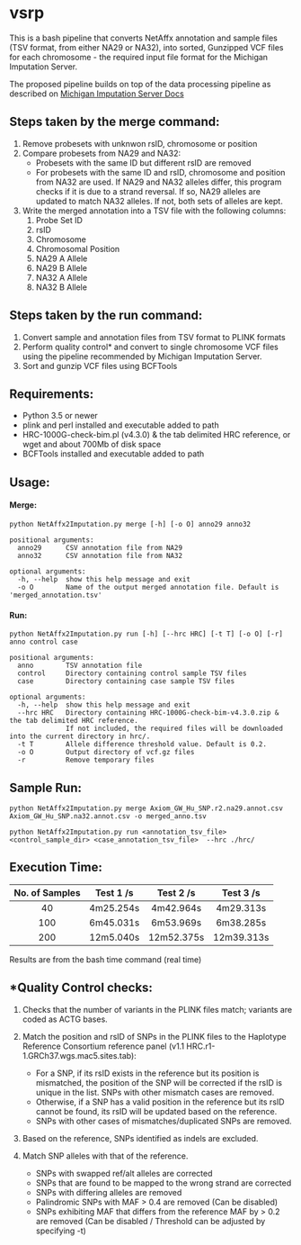 # vsrp

This is a bash pipeline that converts NetAffx annotation and sample files
(TSV format, from either NA29 or NA32), into sorted, Gunzipped VCF files 
for each chromosome - the required input file format for the Michigan
Imputation Server.

The proposed pipeline builds on top of the data processing pipeline as 
described on [Michigan Imputation Server Docs](https://imputationserver.readthedocs.io/en/latest/prepare-your-data/)

Steps taken by the merge command:
---------------------------------
1. Remove probesets with unknwon rsID, chromosome or position
2. Compare probesets from NA29 and NA32: 
    - Probesets with the same ID but different rsID are removed
    - For probesets with the same ID and rsID, chromosome and position from 
    NA32 are used. If NA29 and NA32 alleles differ, this program checks if 
    it is due to a strand reversal. If so, NA29 alleles are updated to 
    match NA32 alleles. If not, both sets of alleles are kept. 
3. Write the merged annotation into a TSV file with the following columns:
    1. Probe Set ID
    2. rsID
    3. Chromosome
    4. Chromosomal Position
    5. NA29 A Allele
    6. NA29 B Allele
    7. NA32 A Allele 
    8. NA32 B Allele

Steps taken by the run command:
-------------------------------
1. Convert sample and annotation files from TSV format to PLINK formats
2. Perform quality control* and convert to single chromosome VCF files using
    the pipeline recommended by Michigan Imputation Server.
3. Sort and gunzip VCF files using BCFTools

Requirements:
-------------
- Python 3.5 or newer
- plink and perl installed and executable added to path
- HRC-1000G-check-bim.pl (v4.3.0) & the tab delimited HRC reference,
    or wget and about 700Mb of disk space
- BCFTools installed and executable added to path

Usage:
------

#### Merge:
```
python NetAffx2Imputation.py merge [-h] [-o O] anno29 anno32

positional arguments:
  anno29      CSV annotation file from NA29
  anno32      CSV annotation file from NA32

optional arguments:
  -h, --help  show this help message and exit
  -o O        Name of the output merged annotation file. Default is 'merged_annotation.tsv'

```

#### Run: 
```
python NetAffx2Imputation.py run [-h] [--hrc HRC] [-t T] [-o O] [-r] anno control case

positional arguments:
  anno        TSV annotation file
  control     Directory containing control sample TSV files
  case        Directory containing case sample TSV files

optional arguments:
  -h, --help  show this help message and exit
  --hrc HRC   Directory containing HRC-1000G-check-bim-v4.3.0.zip & the tab delimited HRC reference. 
              If not included, the required files will be downloaded into the current directory in hrc/.
  -t T        Allele difference threshold value. Default is 0.2.
  -o O        Output directory of vcf.gz files
  -r          Remove temporary files
```

Sample Run:
-----------
`python NetAffx2Imputation.py merge Axiom_GW_Hu_SNP.r2.na29.annot.csv Axiom_GW_Hu_SNP.na32.annot.csv -o merged_anno.tsv`

`python NetAffx2Imputation.py run <annotation_tsv_file> <control_sample_dir> <case_annotation_tsv_file> 
--hrc ./hrc/`

Execution Time:
---------------

| No. of Samples | Test 1 /s| Test 2 /s| Test 3 /s|
| :-------------:|:--------:|:--------:|:--------:|
| 40             |4m25.254s |4m42.964s |4m29.313s |
| 100            |6m45.031s |6m53.969s |6m38.285s |
| 200            |12m5.040s |12m52.375s|12m39.313s|
Results are from the bash time command (real time)

*Quality Control checks:
------------------------
1. Checks that the number of variants in the PLINK files match; variants 
are coded as ACTG bases.

2. Match the position and rsID of SNPs in the PLINK files to the 
Haplotype Reference Consortium reference panel (v1.1 HRC.r1-1.GRCh37.wgs.mac5.sites.tab):
    - For a SNP, if its rsID exists in the reference but its position is 
    mismatched, the position of the SNP will be corrected if the rsID is 
    unique in the list.  SNPs with other mismatch cases are removed. 
    - Otherwise, if a SNP has a valid position in the reference but its 
    rsID cannot be found, its rsID will be updated based on the reference.
    - SNPs with other cases of mismatches/duplicated SNPs are removed. 

3. Based on the reference, SNPs identified as indels are excluded.

4. Match SNP alleles with that of the reference.
    - SNPs with swapped ref/alt alleles are corrected 
    - SNPs that are found to be mapped to the wrong strand are corrected
    - SNPs with differing alleles are removed
    - Palindromic SNPs with MAF > 0.4 are removed (Can be disabled)
    - SNPs exhibiting MAF that differs from the reference MAF by > 0.2 are 
    removed (Can be disabled / Threshold can be adjusted by specifying -t)